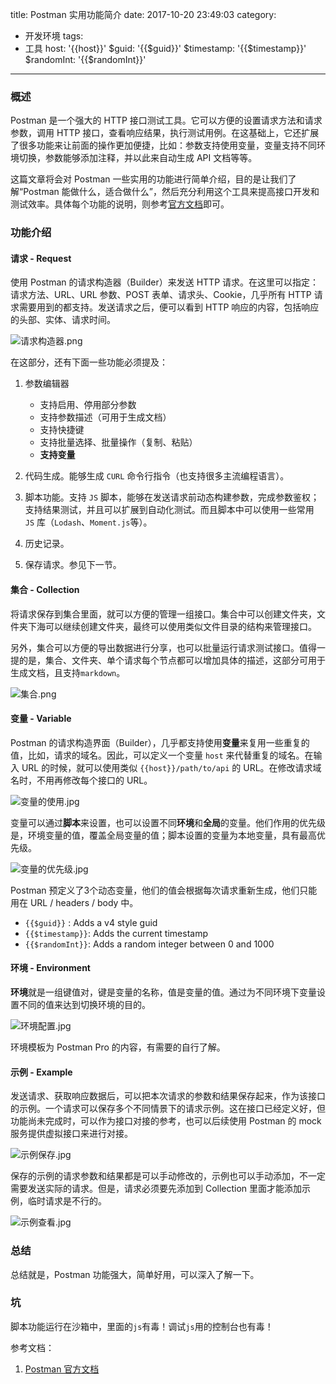title: Postman 实用功能简介
date: 2017-10-20 23:49:03
category:
- 开发环境
tags:
- 工具
host: '{{host}}'
$guid: '{{$guid}}'
$timestamp: '{{$timestamp}}'
$randomInt: '{{$randomInt}}'
---

### 概述

Postman 是一个强大的 HTTP 接口测试工具。它可以方便的设置请求方法和请求参数，调用 HTTP 接口，查看响应结果，执行测试用例。在这基础上，它还扩展了很多功能来让前面的操作更加便捷，比如：参数支持使用变量，变量支持不同环境切换，参数能够添加注释，并以此来自动生成 API 文档等等。

这篇文章将会对 Postman 一些实用的功能进行简单介绍，目的是让我们了解“Postman 能做什么，适合做什么”，然后充分利用这个工具来提高接口开发和测试效率。具体每个功能的说明，则参考[官方文档]()即可。

<!--more-->


### 功能介绍

#### 请求 - Request

使用 Postman 的请求构造器（Builder）来发送 HTTP 请求。在这里可以指定：请求方法、URL、URL 参数、POST 表单、请求头、Cookie，几乎所有 HTTP 请求需要用到的都支持。发送请求之后，便可以看到 HTTP 响应的内容，包括响应的头部、实体、请求时间。

![请求构造器.png](/images/postman-builder.png)

在这部分，还有下面一些功能必须提及：

1. 参数编辑器
    * 支持启用、停用部分参数
    * 支持参数描述（可用于生成文档）
    * 支持快捷键
    * 支持批量选择、批量操作（复制、粘贴）
    * **支持变量**

2. 代码生成。能够生成 `CURL` 命令行指令（也支持很多主流编程语言）。

3. 脚本功能。支持 `JS` 脚本，能够在发送请求前动态构建参数，完成参数鉴权；支持结果测试，并且可以扩展到自动化测试。而且脚本中可以使用一些常用 `JS` 库（`Lodash`、`Moment.js`等）。

4. 历史记录。

5. 保存请求。参见下一节。



#### 集合 - Collection

将请求保存到集合里面，就可以方便的管理一组接口。集合中可以创建文件夹，文件夹下海可以继续创建文件夹，最终可以使用类似文件目录的结构来管理接口。

另外，集合可以方便的导出数据进行分享，也可以批量运行请求测试接口。值得一提的是，集合、文件夹、单个请求每个节点都可以增加具体的描述，这部分可用于生成文档，且支持`markdown`。

![集合.png](/images/postman-collection.png)



#### 变量 - Variable

Postman 的请求构造界面（Builder），几乎都支持使用**变量**来复用一些重复的值，比如，请求的域名。因此，可以定义一个变量 `host` 来代替重复的域名。在输入 URL 的时候，就可以使用类似 `{{host}}/path/to/api` 的 URL。在修改请求域名时，不用再修改每个接口的 URL。

![变量的使用.jpg](/images/postman-variable-usage.png '变量的使用')

变量可以通过**脚本**来设置，也可以设置不同**环境**和**全局**的变量。他们作用的优先级是，环境变量的值，覆盖全局变量的值；脚本设置的变量为本地变量，具有最高优先级。

![变量的优先级.jpg](/images/postman-variable-priority.png)

Postman 预定义了3个动态变量，他们的值会根据每次请求重新生成，他们只能用在 URL / headers / body 中。

* `{{$guid}}` : Adds a v4 style guid
* `{{$timestamp}}`: Adds the current timestamp
* `{{$randomInt}}`: Adds a random integer between 0 and 1000



#### 环境 - Environment

**环境**就是一组键值对，键是变量的名称，值是变量的值。通过为不同环境下变量设置不同的值来达到切换环境的目的。

![环境配置.jpg](/images/postman-environment.png '环境配置')

环境模板为 Postman Pro 的内容，有需要的自行了解。



#### 示例 - Example

发送请求、获取响应数据后，可以把本次请求的参数和结果保存起来，作为该接口的示例。一个请求可以保存多个不同情景下的请求示例。这在接口已经定义好，但功能尚未完成时，可以作为接口对接的参考，也可以后续使用 Postman 的 mock 服务提供虚拟接口来进行对接。

![示例保存.jpg](/images/postman-example-save.png)

保存的示例的请求参数和结果都是可以手动修改的，示例也可以手动添加，不一定需要发送实际的请求。但是，请求必须要先添加到 Collection 里面才能添加示例，临时请求是不行的。

![示例查看.jpg](/images/postman-example-view.png)



### 总结

总结就是，Postman 功能强大，简单好用，可以深入了解一下。



### 坑

脚本功能运行在沙箱中，里面的`js`有毒！调试`js`用的控制台也有毒！


参考文档：

1. [Postman 官方文档](https://www.getpostman.com/docs/)
